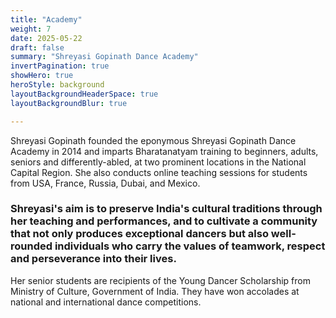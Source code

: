 ```yaml
---
title: "Academy"
weight: 7
date: 2025-05-22
draft: false
summary: "Shreyasi Gopinath Dance Academy"
invertPagination: true
showHero: true
heroStyle: background
layoutBackgroundHeaderSpace: true
layoutBackgroundBlur: true

---
```

Shreyasi Gopinath founded the eponymous Shreyasi Gopinath Dance Academy in 2014 and imparts Bharatanatyam training to beginners, adults, seniors and differently-abled, at two prominent locations in the National Capital Region. She also conducts online teaching sessions for students from USA, France, Russia, Dubai, and Mexico.

### Shreyasi's aim is to preserve India's cultural traditions through her teaching and performances, and to cultivate a community that not only produces exceptional dancers but also well-rounded individuals who carry the values of teamwork, respect and perseverance into their lives.

Her senior students are recipients of the Young Dancer Scholarship from Ministry of Culture, Government of India. They have won accolades at national and international dance competitions.
